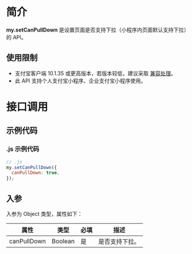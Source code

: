 # 简介

**my.setCanPullDown** 是设置页面是否支持下拉（小程序内页面默认支持下拉）的 API。

## 使用限制

- 支付宝客户端 10.1.35 或更高版本，若版本较低，建议采取 [兼容处理](/mini/framework/compatibility)。
- 此 API 支持个人支付宝小程序、企业支付宝小程序使用。

# 接口调用

## 示例代码

### .js 示例代码

```javascript
// .js
my.setCanPullDown({
  canPullDown: true,
});
```

## 入参

入参为 Object 类型，属性如下：

| **属性**    | **类型** | **必填** | **描述**       |
| ----------- | -------- | -------- | -------------- |
| canPullDown | Boolean  | 是       | 是否支持下拉。 |
